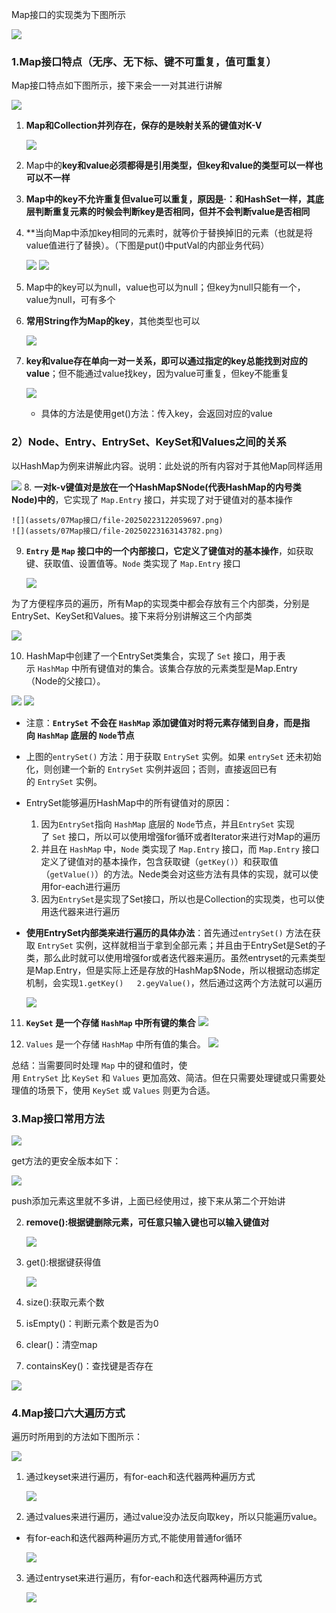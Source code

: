 Map接口的实现类为下图所示

![](assets/07Map接口/file-20250224095520882.png)

### 1.Map接口特点（无序、无下标、键不可重复，值可重复）
Map接口特点如下图所示，接下来会一一对其进行讲解

![](assets/07Map接口/file-20250222111938579.png)
1. **Map和Collection并列存在，保存的是映射关系的键值对K-V**

	![](assets/07Map接口/file-20250223113940877.png)

2. Map中的**key和value必须都得是引用类型，但key和value的类型可以一样也可以不一样**
3. **Map中的key不允许重复但value可以重复，原因是·：和HashSet一样，其底层判断重复元素的时候会判断key是否相同，但并不会判断value是否相同**
4. **当向Map中添加key相同的元素时，就等价于替换掉旧的元素（也就是将value值进行了替换）。（下图是put()中putVal的内部业务代码）

	![](assets/07Map接口/file-20250223115111229.png)
	![](assets/07Map接口/file-20250223115344839.png)

5. Map中的key可以为null，value也可以为null；但key为null只能有一个，value为null，可有多个
6. **常用String作为Map的key**，其他类型也可以

	![](assets/07Map接口/file-20250223120714052.png)

7. **key和value存在单向一对一关系，即可以通过指定的key总能找到对应的value**；但不能通过value找key，因为value可重复，但key不能重复

	![](assets/07Map接口/file-20250223121054611.png)
	* 具体的方法是使用get()方法：传入key，会返回对应的value


### 2）Node、Entry、EntrySet、KeySet和Values之间的关系

以HashMap为例来讲解此内容。说明：此处说的所有内容对于其他Map同样适用

![](assets/07Map接口/file-20250223121456002.png)
8. **一对k-v键值对是放在一个HashMap$Node(代表HashMap的内号类Node)中的**，它实现了 `Map.Entry` 接口，并实现了对于键值对的基本操作

	![](assets/07Map接口/file-20250223122059697.png)
	![](assets/07Map接口/file-20250223163143782.png)

9. **`Entry` 是 `Map` 接口中的一个内部接口，它定义了键值对的基本操作**，如获取键、获取值、设置值等。`Node` 类实现了 `Map.Entry` 接口

	![](assets/07Map接口/file-20250223162814753.png)


为了方便程序员的遍历，所有Map的实现类中都会存放有三个内部类，分别是EntrySet、KeySet和Values。接下来将分别讲解这三个内部类

![](assets/07Map接口/file-20250223164733747.png)

10. HashMap中创建了一个EntrySet类集合，实现了 `Set` 接口，用于表示 `HashMap` 中所有键值对的集合。该集合存放的元素类型是Map.Entry（Node的父接口）。

![](assets/07Map接口/file-20250223161856389.png)
![](assets/07Map接口/file-20250223124957880.png)
* 注意：**`EntrySet` 不会在 `HashMap` 添加键值对时将元素存储到自身，而是指向 `HashMap` 底层的 `Node`节点**
* 上图的`entrySet()` 方法：用于获取 `EntrySet` 实例。如果 `entrySet` 还未初始化，则创建一个新的 `EntrySet` 实例并返回；否则，直接返回已有的 `EntrySet` 实例。
* EntrySet能够遍历HashMap中的所有键值对的原因：
	1. 因为`EntrySet`指向 `HashMap` 底层的 `Node`节点，并且`EntrySet` 实现了 `Set` 接口，所以可以使用增强for循环或者Iterator来进行对Map的遍历
	2. 并且在 `HashMap` 中，`Node` 类实现了 `Map.Entry` 接口，而 `Map.Entry` 接口定义了键值对的基本操作，包含获取键（`getKey()`）和获取值（`getValue()`）的方法。Nede类会对这些方法有具体的实现，就可以使用for-each进行遍历
	3. 因为`EntrySet`是实现了Set接口，所以也是Collection的实现类，也可以使用迭代器来进行遍历
* **使用EntrySet内部类来进行遍历的具体办法**：首先通过`entrySet()` 方法在获取 `EntrySet` 实例，这样就相当于拿到全部元素；并且由于EntrySet是Set的子类，那么此时就可以使用增强for或者迭代器来遍历。虽然entryset的元素类型是Map.Entry，但是实际上还是存放的HashMap\$Node，所以根据动态绑定机制，会实现`1.getKey()   2.geyValue()`，然后通过这两个方法就可以遍历

	![](assets/07Map接口/file-20250319160102606.png)

11. **`KeySet` 是一个存储 `HashMap` 中所有键的集合**
![](assets/07Map接口/file-20250223172752835.png)


1. `Values` 是一个存储 `HashMap` 中所有值的集合。
![](assets/07Map接口/file-20250223172847449.png)


总结：当需要同时处理 `Map` 中的键和值时，使用 `EntrySet` 比 `KeySet` 和 `Values` 更加高效、简洁。但在只需要处理键或只需要处理值的场景下，使用 `KeySet` 或 `Values` 则更为合适。



### 3.Map接口常用方法
![](assets/07Map接口/file-20250224095632514.png)

get方法的更安全版本如下：

![](assets/07Map接口/file-20250226093507128.png)

push添加元素这里就不多讲，上面已经使用过，接下来从第二个开始讲

2. **remove():根据键删除元素，可任意只输入键也可以输入键值对**

	![](assets/07Map接口/file-20250224100746871.png)

3. get():根据键获得值

	![](assets/07Map接口/file-20250224101104002.png)

4. size():获取元素个数
5. isEmpty()：判断元素个数是否为0
6. clear()：清空map
7. containsKey()：查找键是否存在

![](assets/07Map接口/file-20250224101526628.png)


### 4.Map接口六大遍历方式
遍历时所用到的方法如下图所示：

![](assets/07Map接口/file-20250224101735602.png)

1. 通过keyset来进行遍历，有for-each和迭代器两种遍历方式

	![](assets/07Map接口/file-20250224104302766.png)

2. 通过values来进行遍历，通过value没办法反向取key，所以只能遍历value。  
* 有for-each和迭代器两种遍历方式,不能使用普通for循环

	![](assets/07Map接口/file-20250224104352929.png)

3. 通过entryset来进行遍历，有for-each和迭代器两种遍历方式

	![](assets/07Map接口/file-20250224104500764.png)